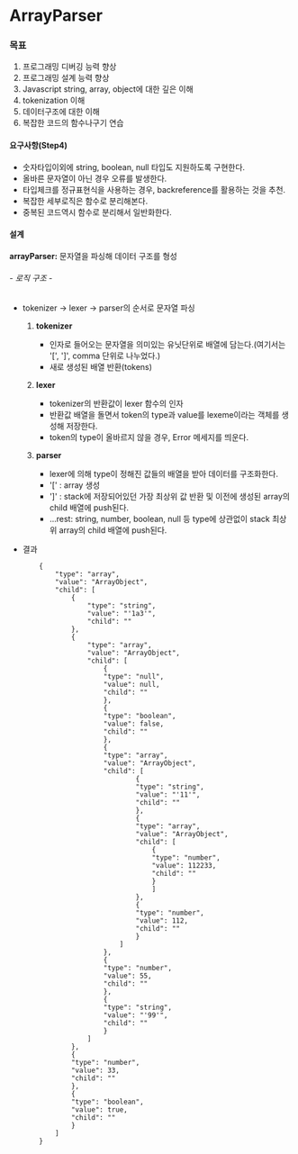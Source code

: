 ArrayParser
===

### 목표
1. 프로그래밍 디버깅 능력 향상
2. 프로그래밍 설계 능력 향상
3. Javascript string, array, object에 대한 깊은 이해
4. tokenization 이해
5. 데이터구조에 대한 이해
6. 복잡한 코드의 함수나구기 연습

#### 요구사항(Step4)
- 숫자타입이외에 string, boolean, null 타입도 지원하도록 구현한다.
- 올바른 문자열이 아닌 경우 오류를 발생한다.
- 타입체크를 정규표현식을 사용하는 경우, backreference를 활용하는 것을 추천.
- 복잡한 세부로직은 함수로 분리해본다.
- 중복된 코드역시 함수로 분리해서 일반화한다.

#### 설계
**arrayParser:** 문자열을 파싱해 데이터 구조를 형성

###### - 로직 구조 -
- tokenizer -> lexer -> parser의 순서로 문자열 파싱

    1. **tokenizer**
        - 인자로 들어오는 문자열을 의미있는 유닛단위로 배열에 담는다.(여기서는 '[', ']', comma 단위로 나누었다.)
        - 새로 생성된 배열 반환(tokens)

    2. **lexer**
        - tokenizer의 반환값이 lexer 함수의 인자
        - 반환값 배열을 돌면서 token의 type과 value를 lexeme이라는 객체를 생성해 저장한다.
        - token의 type이 올바르지 않을 경우, Error 메세지를 띄운다.

    3. **parser**
        - lexer에 의해 type이 정해진 값들의 배열을 받아 데이터를 구조화한다.
        - '[' : array 생성
        - ']' : stack에 저장되어있던 가장 최상위 값 반환 및 이전에 생성된 array의 child 배열에 push된다.
        - ...rest: string, number, boolean, null 등 type에 상관없이 stack 최상위 array의 child 배열에 push된다.

- 결과
    ```
        {
            "type": "array",
            "value": "ArrayObject",
            "child": [
                {
                    "type": "string",
                    "value": "'1a3'",
                    "child": ""
                },
                {
                    "type": "array",
                    "value": "ArrayObject",
                    "child": [
                        {
                        "type": "null",
                        "value": null,
                        "child": ""
                        },
                        {
                        "type": "boolean",
                        "value": false,
                        "child": ""
                        },
                        {
                        "type": "array",
                        "value": "ArrayObject",
                        "child": [
                                {
                                "type": "string",
                                "value": "'11'",
                                "child": ""
                                },
                                {
                                "type": "array",
                                "value": "ArrayObject",
                                "child": [
                                    {
                                    "type": "number",
                                    "value": 112233,
                                    "child": ""
                                    }
                                    ]
                                },
                                {
                                "type": "number",
                                "value": 112,
                                "child": ""
                                }
                            ]
                        },
                        {
                        "type": "number",
                        "value": 55,
                        "child": ""
                        },
                        {
                        "type": "string",
                        "value": "'99'",
                        "child": ""
                        }
                    ]
                },
                {
                "type": "number",
                "value": 33,
                "child": ""
                },
                {
                "type": "boolean",
                "value": true,
                "child": ""
                }
            ]
        }
    ```
